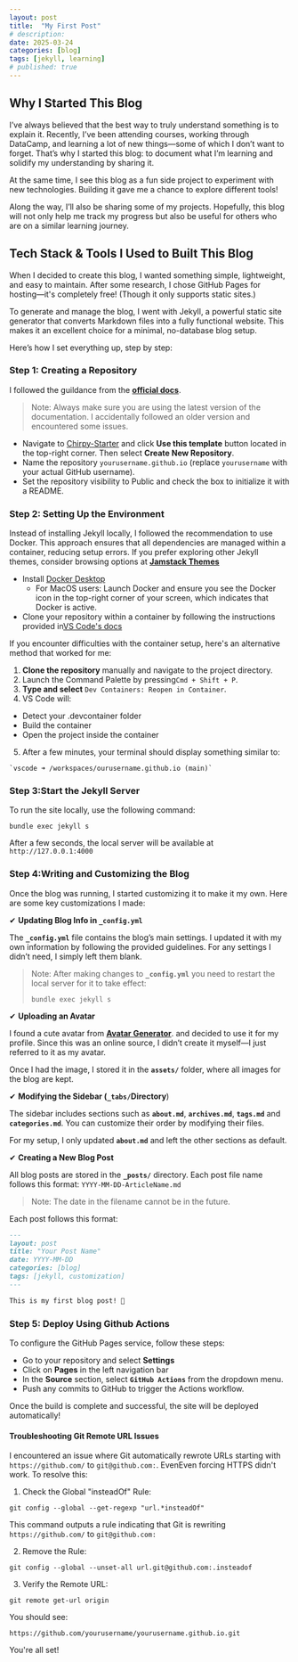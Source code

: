 ```yaml
---
layout: post
title:  "My First Post"
# description:
date: 2025-03-24
categories: [blog]
tags: [jekyll, learning]
# published: true
---
```


## Why I Started This Blog
I’ve always believed that the best way to truly understand something is to explain it. Recently, I’ve been attending courses, working through DataCamp, and learning a lot of new things—some of which I don’t want to forget. That’s why I started this blog: to document what I’m learning and solidify my understanding by sharing it.

At the same time, I see this blog as a fun side project to experiment with new technologies. Building it gave me a chance to explore different tools!

Along the way, I’ll also be sharing some of my projects. Hopefully, this blog will not only help me track my progress but also be useful for others who are on a similar learning journey.

## Tech Stack & Tools I Used to Built This Blog
When I decided to create this blog, I wanted something simple, lightweight, and easy to maintain. After some research, I chose GitHub Pages for hosting—it's completely free! (Though it only supports static sites.)

To generate and manage the blog, I went with Jekyll, a powerful static site generator that converts Markdown files into a fully functional website. This makes it an excellent choice for a minimal, no-database blog setup.

Here’s how I set everything up, step by step:

### Step 1: Creating a Repository
I followed the guildance from the **[official docs](https://chirpy.cotes.page/posts/getting-started/)**. 

> Note: Always make sure you are using the latest version of the documentation. I accidentally followed an older version and encountered some issues.

- Navigate to [Chirpy-Starter](https://github.com/cotes2020/chirpy-starter) and click **Use this template** button located in the top-right corner. Then select **Create New Repository**.
- Name the repository `yourusername.github.io` (replace `yourusername` with your actual GitHub username).
- Set the repository visibility to Public and check the box to initialize it with a README.


### Step 2: Setting Up the Environment
Instead of installing Jekyll locally, I followed the recommendation to use Docker. This approach ensures that all dependencies are managed within a container, reducing setup errors. If you prefer exploring other Jekyll themes, consider browsing options at **[Jamstack Themes](https://jamstackthemes.dev/ssg/jekyll/)**

- Install [Docker Desktop](https://www.docker.com/products/docker-desktop/)
  - For MacOS users: Launch Docker and ensure you see the Docker icon in the top-right corner of your screen, which indicates that Docker is active.
- Clone your repository within a container by following the instructions provided in[VS Code's docs](https://code.visualstudio.com/docs/devcontainers/containers#_quick-start-open-a-git-repository-or-github-pr-in-an-isolated-container-volume)

If you encounter difficulties with the container setup, here's an alternative method that worked for me:

1. **Clone the repository** manually and navigate to the project directory.
2. Launch the Command Palette by pressing`Cmd + Shift + P`.
3. **Type and select** `Dev Containers: Reopen in Container`.
4. VS Code will: 
  - Detect your .devcontainer folder
  - Build the container
  - Open the project inside the container
5. After a few minutes, your terminal should display something similar to:
  ```
  `vscode ➜ /workspaces/ourusername.github.io (main)`
  ```

### Step 3:Start the Jekyll Server
To run the site locally, use the following command:
```
bundle exec jekyll s
```
After a few seconds, the local server will be available at `http://127.0.0.1:4000`

### Step 4:Writing and Customizing the Blog
Once the blog was running, I started customizing it to make it my own. Here are some key customizations I made:

✔ **Updating Blog Info in `_config.yml`**

The **`_config.yml`** file contains the blog’s main settings. I updated it with my own information by following the provided guidelines. For any settings I didn’t need, I simply left them blank.

> Note: After making changes to **`_config.yml`** you need to restart the local server for it to take effect:
> ```
> bundle exec jekyll s
> ```

✔ **Uploading an Avatar**

I found a cute avatar from **[Avatar Generator](https://www.peppercarrot.com/extras/html/2020_mobilizon-generator/)**. and decided to use it for my profile. Since this was an online source, I didn’t create it myself—I just referred to it as my avatar.

Once I had the image, I stored it in the **`assets/`** folder, where all images for the blog are kept.

✔ **Modifying the Sidebar (`_tabs/`Directory**)

The sidebar includes sections such as **`about.md`**, **`archives.md`**, **`tags.md`** and **`categories.md`**. You can customize their order by modifying their files.

For my setup, I only updated **`about.md`** and left the other sections as default.

✔ **Creating a New Blog Post**

All blog posts are stored in the **`_posts/`** directory.
Each post file name follows this format: `YYYY-MM-DD-ArticleName.md`
> Note: The date in the filename cannot be in the future.

Each post follows this format:
```markdown
---
layout: post
title: "Your Post Name"
date: YYYY-MM-DD
categories: [blog]
tags: [jekyll, customization]
---

This is my first blog post! 🚀
```

### Step 5: Deploy Using Github Actions
To configure the GitHub Pages service, follow these steps:
- Go to your repository and select **Settings**
- Click on **Pages** in the left navigation bar 
- In the **Source** section, select **`GitHub Actions`** from the dropdown menu.
- Push any commits to GitHub to trigger the Actions workflow. 

Once the build is complete and successful, the site will be deployed automatically!

#### Troubleshooting Git Remote URL Issues

I encountered an issue where Git automatically rewrote URLs starting with `https://github.com/` to `git@github.com:`. EvenEven forcing HTTPS didn't work. To resolve this:

1. Check the Global "insteadOf" Rule:
```
git config --global --get-regexp "url.*insteadOf"
```
This command outputs a rule indicating that Git is rewriting `https://github.com/` to `git@github.com:`

2. Remove the Rule:
```
git config --global --unset-all url.git@github.com:.insteadof
```
3. Verify the Remote URL:
```
git remote get-url origin
```

You should see:
```
https://github.com/yourusername/yourusername.github.io.git
```

You're all set!




